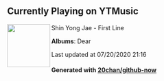 ## Currently Playing on YTMusic

[<img align="left" width="100" src="https://lh3.googleusercontent.com/CH4f7dIGzvkFl7shRJN1-DDTbqH6eEXc7rc_CPtWPx9WJBbbHemI4QfaSKZEmcdR_6tN_VquooyQjv4">](https://music.youtube.com/channel/UCZS4DqLXMHyZ0iQLv_yjL9Q)

Shin Yong Jae - First Line

**Albums**: Dear

Last updated at 07/20/2020 21:16

#### Generated with [20chan/github-now](https://github.com/20chan/github-now)


<!--
**20chan/20chan** is a ✨ _special_ ✨ repository because its `README.md` (this file) appears on your GitHub profile.

Here are some ideas to get you started:

- 🔭 I’m currently working on ...
- 🌱 I’m currently learning ...
- 👯 I’m looking to collaborate on ...
- 🤔 I’m looking for help with ...
- 💬 Ask me about ...
- 📫 How to reach me: ...
- 😄 Pronouns: ...
- ⚡ Fun fact: ...
-->
